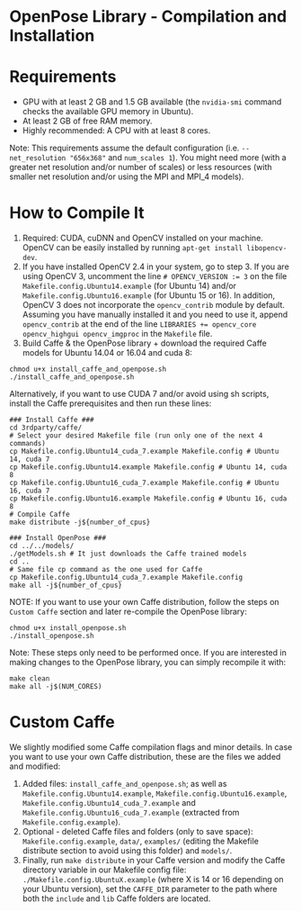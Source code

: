OpenPose Library - Compilation and Installation
====================================

# Requirements
- GPU with at least 2 GB and 1.5 GB available (the `nvidia-smi` command checks the available GPU memory in Ubuntu).
- At least 2 GB of free RAM memory.
- Highly recommended: A CPU with at least 8 cores. 

Note: This requirements assume the default configuration (i.e. `--net_resolution "656x368"` and `num_scales 1`). You might need more (with a greater net resolution and/or number of scales) or less resources (with smaller net resolution and/or using the MPI and MPI_4 models).

# How to Compile It
1. Required: CUDA, cuDNN and OpenCV installed on your machine. OpenCV can be easily installed by running `apt-get install libopencv-dev`.
2. If you have installed OpenCV 2.4 in your system, go to step 3. If you are using OpenCV 3, uncomment the line `# OPENCV_VERSION := 3` on the file `Makefile.config.Ubuntu14.example` (for Ubuntu 14) and/or `Makefile.config.Ubuntu16.example` (for Ubuntu 15 or 16). In addition, OpenCV 3 does not incorporate the `opencv_contrib` module by default. Assuming you have manually installed it and you need to use it, append `opencv_contrib` at the end of the line `LIBRARIES += opencv_core opencv_highgui opencv_imgproc` in the `Makefile` file.
3. Build Caffe & the OpenPose library + download the required Caffe models for Ubuntu 14.04 or 16.04 and cuda 8:
```
chmod u+x install_caffe_and_openpose.sh
./install_caffe_and_openpose.sh
```

Alternatively, if you want to use CUDA 7 and/or avoid using sh scripts, install the Caffe prerequisites and then run these lines:
```
### Install Caffe ###
cd 3rdparty/caffe/
# Select your desired Makefile file (run only one of the next 4 commands)
cp Makefile.config.Ubuntu14_cuda_7.example Makefile.config # Ubuntu 14, cuda 7
cp Makefile.config.Ubuntu14.example Makefile.config # Ubuntu 14, cuda 8
cp Makefile.config.Ubuntu16_cuda_7.example Makefile.config # Ubuntu 16, cuda 7
cp Makefile.config.Ubuntu16.example Makefile.config # Ubuntu 16, cuda 8
# Compile Caffe
make distribute -j${number_of_cpus}

### Install OpenPose ###
cd ../../models/
./getModels.sh # It just downloads the Caffe trained models
cd ..
# Same file cp command as the one used for Caffe
cp Makefile.config.Ubuntu14_cuda_7.example Makefile.config
make all -j${number_of_cpus}
```

NOTE: If you want to use your own Caffe distribution, follow the steps on `Custom Caffe` section and later re-compile the OpenPose library:
```
chmod u+x install_openpose.sh
./install_openpose.sh
```
Note: These steps only need to be performed once. If you are interested in making changes to the OpenPose library, you can simply recompile it with:
```
make clean
make all -j$(NUM_CORES)
```

# Custom Caffe
We slightly modified some Caffe compilation flags and minor details. In case you want to use your own Caffe distribution, these are the files we added and modified:

1. Added files: `install_caffe_and_openpose.sh`; as well as `Makefile.config.Ubuntu14.example`, `Makefile.config.Ubuntu16.example`, `Makefile.config.Ubuntu14_cuda_7.example` and `Makefile.config.Ubuntu16_cuda_7.example` (extracted from `Makefile.config.example`).
2. Optional - deleted Caffe files and folders (only to save space): `Makefile.config.example`, `data/`, `examples/` (editing the Makefile distribute section to avoid using this folder) and `models/`.
3. Finally, run `make distribute` in your Caffe version and modify the Caffe directory variable in our Makefile config file: `./Makefile.config.UbuntuX.example` (where X is 14 or 16 depending on your Ubuntu version), set the `CAFFE_DIR` parameter to the path where both the `include` and `lib` Caffe folders are located.
